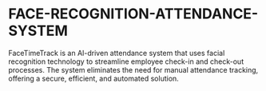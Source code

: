 # FACE-RECOGNITION-ATTENDANCE-SYSTEM
FaceTimeTrack is an AI-driven attendance system that uses facial recognition technology to streamline employee check-in and check-out processes. The system eliminates the need for manual attendance tracking, offering a secure, efficient, and automated solution. 
